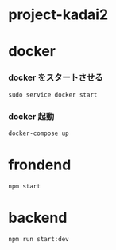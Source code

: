 # project-kadai2     

# docker 
### docker をスタートさせる<br>
```sudo service docker start```<br>
### docker 起動
```docker-compose up```<br>

# frondend
```npm start```

# backend
```npm run start:dev```

 
